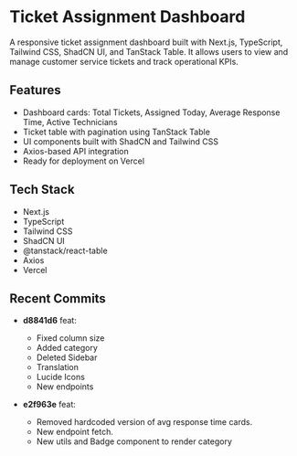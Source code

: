 # Ticket Assignment Dashboard

A responsive ticket assignment dashboard built with Next.js, TypeScript, Tailwind CSS, ShadCN UI, and TanStack Table. It allows users to view and manage customer service tickets and track operational KPIs.

## Features

- Dashboard cards: Total Tickets, Assigned Today, Average Response Time, Active Technicians
- Ticket table with pagination using TanStack Table
- UI components built with ShadCN and Tailwind CSS
- Axios-based API integration
- Ready for deployment on Vercel

## Tech Stack

- Next.js
- TypeScript
- Tailwind CSS
- ShadCN UI
- @tanstack/react-table
- Axios
- Vercel

## Recent Commits

- **d8841d6** feat:
  - Fixed column size
  - Added category
  - Deleted Sidebar
  - Translation
  - Lucide Icons
  - New endpoints
 
- **e2f963e** feat:
  - Removed hardcoded version of avg response time cards.
  - New endpoint fetch.
  - New utils and Badge component to render category
